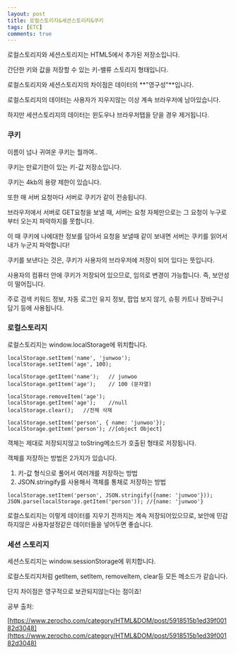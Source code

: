 ```yaml
---
layout: post
title: 로컬스토리지&세션스토리지&쿠키
tags: [ETC]
comments: true
---
```


로컬스토리지와 세션스토리지는 HTML5에서 추가된 저장소입니다.

간단한 키와 값을 저장할 수 있는 키-밸류 스토리지 형태입니다.

로컬스토리지와 세션스토리지의 차이점은 데이터의 **"영구성"**입니다.

로컬스토리지의 데이터는 사용자가 지우지않는 이상 계속 브라우저에 남아있습니다.

하지만 세션스토리지의 데이터는 윈도우나 브라우저탭을 닫을 경우 제거됩니다.



<h3>
  쿠키
</h3>

이름이 넘나 귀여운 쿠키는 뭘까여..

쿠키는 만료기한이 있는 키-값 저장소입니다.

쿠키는 4kb의 용량 제한이 있습니다.

또한 매 서버 요청마다 서버로 쿠키가 같이 전송됩니다.

브라우저에서 서버로 GET요청을 보낼 때, 서버는 요청 자체만으로는 그 요청이 누구로부터 오는지 파악하지를 못합니다.

이 때 쿠키에 나에대한 정보를 담아서 요청을 보낼때 같이 보내면 서버는 쿠키를 읽어서 내가 누군지 파악합니다!

쿠키를 보낸다는 것은, 쿠키가 사용자의 브라우저에 저장이 되어 있다는 뜻입니다.

사용자의 컴퓨터 안에 쿠키가 저장되어 있으므로, 임의로 변경이 가능합니다. 즉, 보안성이 떨어집니다.

주로 검색 키워드 정보, 자동 로그인 유지 정보, 팝업 보지 않기, 슈핑 카트나 장바구니 담기 등에 사용됩니다.



<h3>
  로컬스토리지
</h3>

로컬스토리지는 window.localStorage에 위치합니다.

```
localStorage.setItem('name', 'junwoo');
localStorage.setItem('age', 100);

localStorage.getItem('name');	// junwoo
localStorage.getItem('age');	// 100 (문자열)

localStorage.removeItem('age');
localStorage.getItem('age');	//null
localStorage.clear();	//전체 삭제
```

```
localStorage.setItem('person', { name: 'junwoo'});
localStorage.getItem('person');	//[object Object]
```

객체는 제대로 저장되지않고 toString메소드가 호출된 형태로 저장됩니다.

객체를 저장하는 방법은 2가지가 있습니다.

1. 키-값 형식으로 풀어서 여러개를 저장하는 방법
2. JSON.stringify를 사용해서 객체를 통채로 저장하는 방법

```
localStorage.setItem('person', JSON.stringify({name: 'junwoo'}));
JSON.parse(localStorage.getItem('person'));	//{name: 'junwoo'}
```



로컬스토리지는 이렇게 데이터를 지우기 전까지는 계속 저장되어있으므로, 보안에 민감하지않은 사용자설정같은 데이터들을 넣어두면 좋습니다.



<h3>
  세션 스토리지
</h3>

세션스토리지는 window.sessionStorage에 위치합니다.

로컬스토리지처럼 getItem, setItem, removeItem, clear등 모든 메소드가 같습니다.

단지 차이점은 영구적으로 보관되지않는다는 점이죠!





공부 출처: 

[https://www.zerocho.com/category/HTML&DOM/post/5918515b1ed39f00182d3048](https://www.zerocho.com/category/HTML&DOM/post/5918515b1ed39f00182d3048)

